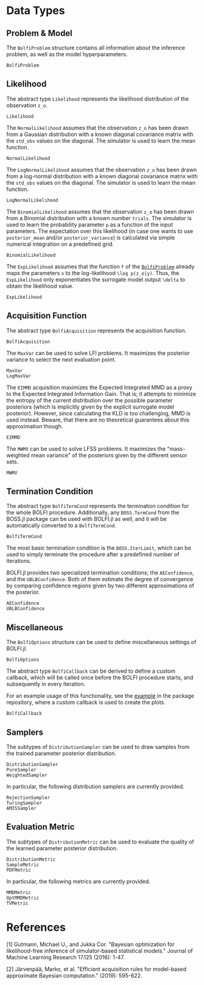 # Data Types

## Problem & Model

The `BolfiProblem` structure contains all information about the inference problem, as well as the model hyperparameters.

```@docs
BolfiProblem
```

## Likelihood

The abstract type `Likelihood` represents the likelihood distribution of the observation `z_o`.

```@docs
Likelihood
```

The `NormalLikelihood` assumes that the observation `z_o` has been drawn from a Gaussian distribution with a known diagonal covariance matrix with the `std_obs` values on the diagonal. The simulator is used to learn the mean function.

```@docs
NormalLikelihood
```

The `LogNormalLikelihood` assumes that the observation `z_o` has been drawn from a log-normal distribution with a known diagonal covariance matrix with the `std_obs` values on the diagonal. The simulator is used to learn the mean function.

```@docs
LogNormalLikelihood
```

The `BinomialLikelihood` assumes that the observation `z_o` has been drawn from a Binomial distribution with a known number `trials`. The simulator is used to learn the probability parameter `p` as a function of the input parameters. The expectation over this likelihood (in case one wants to use `posterior_mean` and/or `posterior_variance`) is calculated via simple numerical integration on a predefined grid.

```@docs
BinomialLikelihood
```

The `ExpLikelihood` assumes that the function `f` of the [`BolfiProblem`](@ref) already maps the parameters ``x`` to the log-likelihood ``\log p(z_o|y)``. Thus, the `ExpLikelihood` only exponentiates the surrogate model output ``\delta`` to obtain the likelihood value.

```@docs
ExpLikelihood
```

## Acquisition Function

The abstract type `BolfiAcquisition` represents the acquisition function.

```@docs
BolfiAcquisition
```

The `MaxVar` can be used to solve LFI problems. It maximizes the posterior variance to select the next evaluation point.

```@docs
MaxVar
LogMaxVar
```

The `EIMMD` acquisition maximizes the Expected Integrated MMD as a proxy to the Expected Integrated Information Gain. That is; it attempts to minimize the entropy of the current distribution over the possible parameter posteriors (which is implicitly given by the explicit surrogate model posterior). However, since calculating the KLD is too challenging, MMD is used instead. Beware, that there are no theoretical guarantees about this approximation though.

```@docs
EIMMD
```

The `MWMV` can be used to solve LFSS problems. It maximizes the "mass-weighted mean variance" of the posteriors given by the different sensor sets.

```@docs
MWMV
```

## Termination Condition

The abstract type `BolfiTermCond` represents the termination condition for the whole BOLFI procedure. Additionally, any `BOSS.TermCond` from the BOSS.jl package can be used with BOLFI.jl as well, and it will be automatically converted to a `BolfiTermCond`.

```@docs
BolfiTermCond
```

The most basic termination condition is the `BOSS.IterLimit`, which can be used to simply terminate the procedure after a predefined number of iterations.

BOLFI.jl provides two specialized termination conditions; the `AEConfidence`, and the `UBLBConfidence`. Both of them estimate the degree of convergence by comparing confidence regions given by two different approximations of the posterior.

```@docs
AEConfidence
UBLBConfidence
```

## Miscellaneous

The `BolfiOptions` structure can be used to define miscellaneous settings of BOLFI.jl.

```@docs
BolfiOptions
```

The abstract type `BolfiCallback` can be derived to define a custom callback, which will be called once before the BOLFI procedure starts, and subsequently in every iteration.

For an example usage of this functionality, see the [example](https://github.com/soldasim/BOLFI.jl/tree/master/examples/simple) in the package repository, where a custom callback is used to create the plots.

```@docs
BolfiCallback
```

## Samplers

The subtypes of `DistributionSampler` can be used to draw samples from the trained parameter posterior distribution.

```@docs
DistributionSampler
PureSampler
WeightedSampler
```

In particular, the following distribution samplers are currently provided.

```@docs
RejectionSampler
TuringSampler
AMISSampler
```

## Evaluation Metric

The subtypes of `DistributionMetric` can be used to evaluate the quality of the learned parameter posterior distribution.

```@docs
DistributionMetric
SampleMetric
PDFMetric
```

In particular, the following metrics are currently provided.

```@docs
MMDMetric
OptMMDMetric
TVMetric
```

# References

[1] Gutmann, Michael U., and Jukka Cor. "Bayesian optimization for likelihood-free inference of simulator-based statistical models." Journal of Machine Learning Research 17.125 (2016): 1-47.

[2] Järvenpää, Marko, et al. "Efficient acquisition rules for model-based approximate Bayesian computation." (2019): 595-622.
